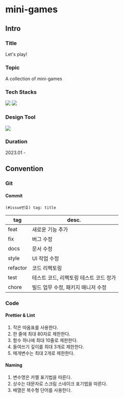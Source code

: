 # mini-games

## Intro

### Title

Let's play!

### Topic

A collection of mini-games

### Tech Stacks

<img src="https://img.shields.io/badge/React-61DAFB?style=flat-square&logo=React&logoColor=black"/>
<img src="https://img.shields.io/badge/Tailwind CSS-06B6D4?style=flat-square&logo=Tailwind CSS&logoColor=white"/>

### Design Tool

<img src="https://img.shields.io/badge/Figma-F24E1E?style=flat-square&logo=Figma&logoColor=white"/>

### Duration

2023.01 -

## Convention

### Git

#### Commit

`(#issue번호) tag: title`

| tag      | desc.                                  |
| -------- | -------------------------------------- |
| feat     | 새로운 기능 추가                       |
| fix      | 버그 수정                              |
| docs     | 문서 수정                              |
| style    | UI 작업 수정                           |
| refactor | 코드 리펙토링                          |
| test     | 테스트 코드, 리펙토링 테스트 코드 정가 |
| chore    | 빌드 업무 수정, 패키지 매니저 수정     |

### Code

#### Prettier & Lint

1. 작은 따옴표를 사용한다.
2. 한 줄에 최대 80자로 제한한다.
3. 함수 하나에 최대 10줄로 제한한다.
4. 들여쓰기 깊이를 최대 3개로 제한한다.
5. 매개변수는 최대 2개로 제한한다.

#### Naming

1. 변수명은 카멜 표기법을 따른다.
2. 상수는 대문자로 스크림 스네이크 표기법을 따른다.
3. 배열은 복수형 단어를 사용한다.

